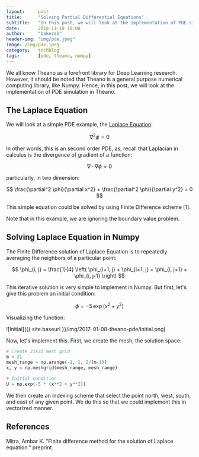 ```yaml
---
layout:     post
title:      "Solving Partial Differential Equations"
subtitle:   "In this post, we will look at the implementation of PDE simulation in Theano."
date:       2018-11-18 18:08
author:     "bakera1"
header-img: "img/pde.jpeg"
image: /img/pde.jpeg
category:   techblog
tags:       [pde, theano, numpy]
---
```


We all know Theano as a forefront library for Deep Learning research. However, it should be noted that Theano is a general purpose numerical computing library, like Numpy. Hence, in this post, we will look at the implementation of PDE simulation in Theano.

<h2 class="section-heading">The Laplace Equation</h2>

We will look at a simple PDE example, the [Laplace Equation](https://en.wikipedia.org/wiki/Laplace's_equation):

$$ \nabla^2 \phi = 0 $$

In other words, this is an second order PDE, as, recall that Laplacian in calculus is the divergence of gradient of a function:

$$ \nabla \cdot \nabla \phi = 0 $$

particularly, in two dimension:

$$ \frac{\partial^2 \phi}{\partial x^2} + \frac{\partial^2 \phi}{\partial y^2} = 0 $$

This simple equation could be solved by using Finite Difference scheme [1].

Note that in this example, we are ignoring the boundary value problem.


<h2 class="section-heading">Solving Laplace Equation in Numpy</h2>

The Finite Difference solution of Laplace Equation is to repeatedly averaging the neighbors of a particular point:

$$ \phi_{i, j} = \frac{1}{4} \left( \phi_{i+1, j} + \phi_{i+1, j} + \phi_{i, j+1} + \phi_{i, j-1} \right) $$

This iterative solution is very simple to implement in Numpy. But first, let's give this problem an initial condition:

$$ \phi = -5 \, \exp (x^2 + y^2) $$

Visualizing the function:

![Initial]({{ site.baseurl }}/img/2017-01-08-theano-pde/initial.png)

Now, let's implement this. First, we create the mesh, the solution space:

``` python
# Create 21x21 mesh grid
m = 21
mesh_range = np.arange(-1, 1, 2/(m-1))
x, y = np.meshgrid(mesh_range, mesh_range)

# Initial condition
U = np.exp(-5 * (x**2 + y**2))
```

We then create an indexing scheme that select the point north, west, south, and east of any given point. We do this so that we could implement this in vectorized manner.


<h2 class="section-heading">References</h2>

Mitra, Ambar K. "Finite difference method for the solution of Laplace equation." preprint.